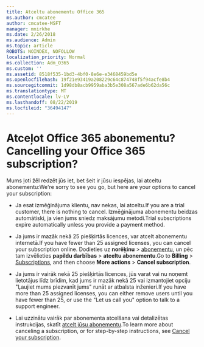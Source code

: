 ```yaml
---
title: Atceltu abonementu Office 365
ms.author: cmcatee
author: cmcatee-MSFT
manager: mnirkhe
ms.date: 2/26/2018
ms.audience: Admin
ms.topic: article
ROBOTS: NOINDEX, NOFOLLOW
localization_priority: Normal
ms.collection: Adm_O365
ms.custom: ''
ms.assetid: 8518f535-1bd3-4bf0-8e6e-e3468459bd5e
ms.openlocfilehash: 19f21e93419a208229c64c874748f5f94acfe8b4
ms.sourcegitcommit: 1d98db8acb9959aba3b5e308a567ade6b62da56c
ms.translationtype: MT
ms.contentlocale: lv-LV
ms.lasthandoff: 08/22/2019
ms.locfileid: "36494147"
---
```

# <a name="cancelling-your-office-365-subscription"></a><span data-ttu-id="972d7-102">Atceļot Office 365 abonementu?</span><span class="sxs-lookup"><span data-stu-id="972d7-102">Cancelling your Office 365 subscription?</span></span>

<span data-ttu-id="972d7-103">Mums ļoti žēl redzēt jūs iet, bet šeit ir jūsu iespējas, lai atceltu abonementu:</span><span class="sxs-lookup"><span data-stu-id="972d7-103">We're sorry to see you go, but here are your options to cancel your subscription:</span></span>
  
- <span data-ttu-id="972d7-104">Ja esat izmēģinājuma klientu, nav nekas, lai atceltu.</span><span class="sxs-lookup"><span data-stu-id="972d7-104">If you are a trial customer, there is nothing to cancel.</span></span> <span data-ttu-id="972d7-105">Izmēģinājuma abonementu beidzas automātiski, ja vien jums sniedz maksājumu metodi.</span><span class="sxs-lookup"><span data-stu-id="972d7-105">Trial subscriptions expire automatically unless you provide a payment method.</span></span>

- <span data-ttu-id="972d7-106">Ja jums ir mazāk nekā 25 piešķirtās licences, var atcelt abonementu internetā.</span><span class="sxs-lookup"><span data-stu-id="972d7-106">If you have fewer than 25 assigned licenses, you can cancel your subscription online.</span></span> <span data-ttu-id="972d7-107">Dodieties uz **norēķinu** \> [abonementu](https://go.microsoft.com/fwlink/p/?linkid=842054), un pēc tam izvēlieties **papildu darbības** \> **atceltu abonementu**.</span><span class="sxs-lookup"><span data-stu-id="972d7-107">Go to **Billing** \> [Subscriptions](https://go.microsoft.com/fwlink/p/?linkid=842054), and then choose **More actions** \> **Cancel subscription**.</span></span>

- <span data-ttu-id="972d7-108">Ja jums ir vairāk nekā 25 piešķirtās licences, jūs varat vai nu noņemt lietotājus līdz brīdim, kad jums ir mazāk nekā 25 vai izmantojiet opciju "Ļaujiet mums piezvanīt jums" runāt ar atbalsta inženieri.</span><span class="sxs-lookup"><span data-stu-id="972d7-108">If you have more than 25 assigned licenses, you can either remove users until you have fewer than 25, or use the "Let us call you" option to talk to a support engineer.</span></span>

- <span data-ttu-id="972d7-109">Lai uzzinātu vairāk par abonementa atcelšana vai detalizētas instrukcijas, skatīt [atcelt jūsu abonementu](https://docs.microsoft.com/office365/admin/subscriptions-and-billing/cancel-your-subscription).</span><span class="sxs-lookup"><span data-stu-id="972d7-109">To learn more about canceling a subscription, or for step-by-step instructions, see [Cancel your subscription](https://docs.microsoft.com/office365/admin/subscriptions-and-billing/cancel-your-subscription).</span></span>